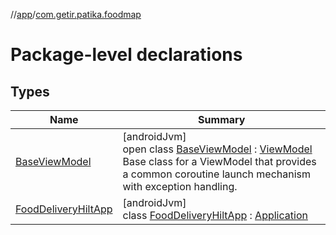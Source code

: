 //[app](../../index.md)/[com.getir.patika.foodmap](index.md)

# Package-level declarations

## Types

| Name | Summary |
|---|---|
| [BaseViewModel](-base-view-model/index.md) | [androidJvm]<br>open class [BaseViewModel](-base-view-model/index.md) : [ViewModel](https://developer.android.com/reference/kotlin/androidx/lifecycle/ViewModel.html)<br>Base class for a ViewModel that provides a common coroutine launch mechanism with exception handling. |
| [FoodDeliveryHiltApp](-food-delivery-hilt-app/index.md) | [androidJvm]<br>class [FoodDeliveryHiltApp](-food-delivery-hilt-app/index.md) : [Application](https://developer.android.com/reference/kotlin/android/app/Application.html) |
